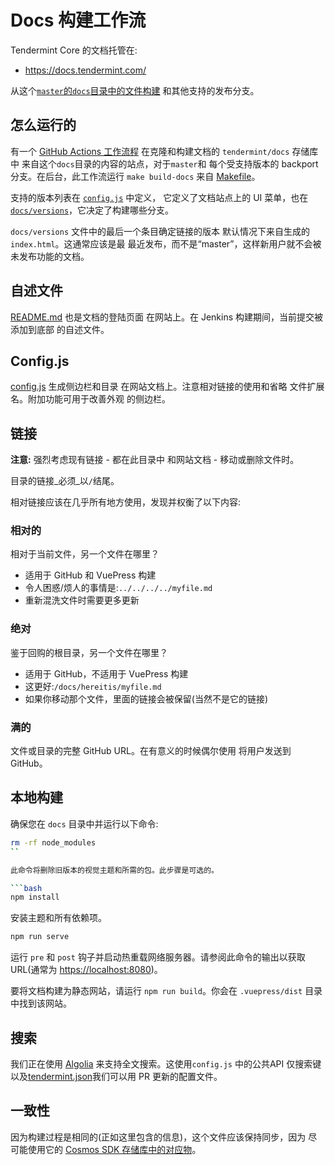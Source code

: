 # Docs 构建工作流

Tendermint Core 的文档托管在:

- <https://docs.tendermint.com/>

从这个[`master`的`docs`目录中的文件构建](https://github.com/tendermint/tendermint/tree/master/docs)
和其他支持的发布分支。

## 怎么运行的

有一个 [GitHub Actions 工作流程](https://github.com/tendermint/docs/actions/workflows/deployment.yml)
在克隆和构建文档的 `tendermint/docs` 存储库中
来自这个`docs`目录的内容的站点，对于`master`和
每个受支持版本的 backport 分支。在后台，此工作流运行
`make build-docs` 来自 [Makefile](../Makefile#L214)。

支持的版本列表在 [`config.js`](./.vuepress/config.js) 中定义，
它定义了文档站点上的 UI 菜单，也在
[`docs/versions`](./versions)，它决定了构建哪些分支。

`docs/versions` 文件中的最后一个条目确定链接的版本
默认情况下来自生成的`index.html`。这通常应该是最
最近发布，而不是“master”，这样新用户就不会被
未发布功能的文档。

## 自述文件

[README.md](./README.md) 也是文档的登陆页面
在网站上。在 Jenkins 构建期间，当前提交被添加到底部
的自述文件。

## Config.js

[config.js](./.vuepress/config.js) 生成侧边栏和目录
在网站文档上。注意相对链接的使用和省略
文件扩展名。附加功能可用于改善外观
的侧边栏。

## 链接

**注意:** 强烈考虑现有链接 - 都在此目录中
和网站文档 - 移动或删除文件时。

目录的链接_必须_以`/`结尾。

相对链接应该在几乎所有地方使用，发现并权衡了以下内容:

### 相对的

相对于当前文件，另一个文件在哪里？

- 适用于 GitHub 和 VuePress 构建
- 令人困惑/烦人的事情是:`../../../../myfile.md`
- 重新混洗文件时需要更多更新

### 绝对

鉴于回购的根目录，另一个文件在哪里？

- 适用于 GitHub，不适用于 VuePress 构建
- 这更好:`/docs/hereitis/myfile.md`
- 如果你移动那个文件，里面的链接会被保留(当然不是它的链接)

### 满的

文件或目录的完整 GitHub URL。在有意义的时候偶尔使用
将用户发送到 GitHub。

## 本地构建

确保您在 `docs` 目录中并运行以下命令:

```bash
rm -rf node_modules
``

此命令将删除旧版本的视觉主题和所需的包。此步骤是可选的。

```bash
npm install
```

安装主题和所有依赖项。

```bash
npm run serve
```

<!-- markdown-link-check-disable -->

运行 `pre` 和 `post` 钩子并启动热重载网络服务器。请参阅此命令的输出以获取 URL(通常为 <https://localhost:8080>)。

<!-- markdown-link-check-enable -->

要将文档构建为静态网站，请运行 `npm run build`。你会在 `.vuepress/dist` 目录中找到该网站。

## 搜索

我们正在使用 [Algolia](https://www.algolia.com) 来支持全文搜索。这使用`config.js` 中的公共API 仅搜索键以及[tendermint.json](https://github.com/algolia/docsearch-configs/blob/master/configs/tendermint.json)我们可以用 PR 更新的配置文件。

## 一致性

因为构建过程是相同的(正如这里包含的信息)，这个文件应该保持同步，因为
尽可能使用它的 [Cosmos SDK 存储库中的对应物](https://github.com/cosmos/cosmos-sdk/blob/master/docs/DOCS_README.md)。
